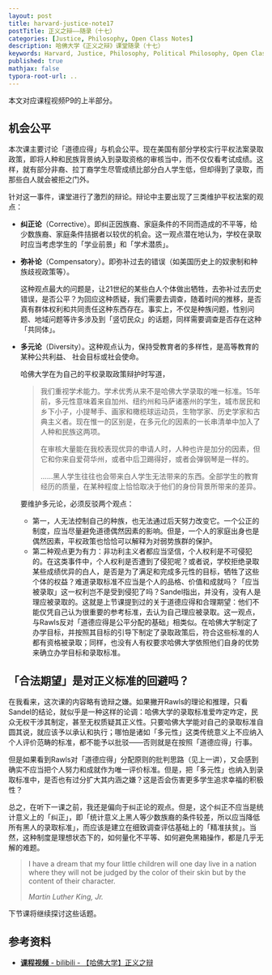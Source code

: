 ```yaml
---
layout: post
title: harvard-justice-note17
postTitle: 正义之辩——随录（十七）
categories: [Justice, Philosophy, Open Class Notes]
description: 哈佛大学《正义之辩》课堂随录（十七）
keywords: Harvard, Justice, Philosophy, Political Philosophy, Open Class Notes
published: true
mathjax: false
typora-root-url: ..
---
```


本文对应课程视频P9的上半部分。

## 机会公平

本次课主要讨论「道德应得」与机会公平。现在美国有部分学校实行平权法案录取政策，即将人种和民族背景纳入到录取资格的审核当中，而不仅仅看考试成绩。这样，就有部分非裔、拉丁裔学生尽管成绩比部分白人学生低，但却得到了录取，而那些白人就会被拒之门外。

针对这一事件，课堂进行了激烈的辩论。辩论中主要出现了三类维护平权法案的观点：

- **纠正论**（Corrective）。即纠正因族裔、家庭条件的不同而造成的不平等，给少数族裔、家庭条件拮据者以较优的机会。这一观点潜在地认为，学校在录取时应当考虑学生的「学业前景」和「学术潜质」。

- **弥补论**（Compensatory）。即弥补过去的错误（如美国历史上的奴隶制和种族歧视政策等）。

  这种观点最大的问题是，让21世纪的某些白人个体做出牺牲，去弥补过去历史错误，是否公平？为回应这种质疑，我们需要去调查，随着时间的推移，是否真有群体权利和共同责任这种东西存在。事实上，不仅是种族问题，性别问题、地域问题等许多涉及到「竖切民众」的话题，同样需要调查是否存在这种「共同体」。

- **多元论**（Diversity）。这种观点认为，保持受教育者的多样性，是高等教育的某种公共利益、 社会目标或社会使命。

  哈佛大学在为自己的平权录取政策辩护时写道，

  >我们重视学术能力。学术优秀从来不是哈佛大学录取的唯一标准。15年前，多元性意味着来自加州、纽约州和马萨诸塞州的学生，城市居民和乡下小子，小提琴手、画家和橄榄球运动员，生物学家、历史学家和古典主义者。现在惟一的区别是，在多元化的因素的一长串清单中加入了人种和民族这两项。
  >
  >在审核大量能在我校表现优异的申请人时，人种也许是加分的因素，但它和你来自爱荷华州，或者中后卫踢得好，或者会弹钢琴是一样的。
  >
  >……黑人学生往往也会带来白人学生无法带来的东西。全部学生的教育经历的质量，在某种程度上恰恰取决于他们的身份背景所带来的差异。

  要维护多元论，必须反驳两个观点：

  - 第一，人无法控制自己的种族，也无法通过后天努力改变它。一个公正的制度，应当尽量避免道德偶然因素的影响。但是，一个人的家庭出身也是偶然因素，平权政策也恰恰可以解释为对弱势族群的保护。
  - 第二种观点更为有力：非功利主义者都应当坚信，个人权利是不可侵犯的。在这类事件中，个人权利是否遭到了侵犯呢？或者说，学校拒绝录取某些成绩优异的白人，是否是为了满足和完成多元性的目标，牺牲了这些个体的权益？难道录取标准不应当是个人的品格、价值和成就吗？「应当被录取」这一权利岂不是受到侵犯了吗？Sandel指出，并没有，没有人是理应被录取的。这就是上节课提到过的关于道德应得和合理期望：他们不能仅凭自己认为很重要的参考标准，去认为自己理应被录取。这一观点，与Rawls反对「道德应得是公平分配的基础」相类似。在哈佛大学制定了办学目标，并按照其目标的引导下制定了录取政策后，符合这些标准的人都有资格被录取；同样，也没有人有权要求哈佛大学依照他们自身的优势来确立办学目标和录取标准。

## 「合法期望」是对正义标准的回避吗？

在我看来，这次课的内容略有诡辩之嫌。如果撇开Rawls的理论和推理，只看Sandel的结论，就似乎是一种这样的论调：哈佛大学的录取标准爱咋定咋定，民众无权干涉其制定，甚至无权质疑其正义性。只要哈佛大学能对自己的录取标准自圆其说，就应该予以承认和执行；哪怕是诸如「多元性」这类传统意义上不应纳入个人评价范畴的标准，都不能予以批驳——否则就是在按照「道德应得」行事。

但是如果看到Rawls对「道德应得」分配原则的批判思路（见上一讲），又会感到确实不应当把个人努力和成就作为唯一评价标准。但是，把「多元性」也纳入到录取标准中，是否也有过分扩大其内涵之嫌？这是否会伤害更多学生追求幸福的积极性？

总之，在听下一课之前，我还是偏向于纠正论的观点。但是，这个纠正不应当是统计意义上的「纠正」，即「统计意义上黑人等少数族裔的条件较差，所以应当降低所有黑人的录取标准」，而应该是建立在细致调查评估基础上的「精准扶贫」。当然，这种制度是理想状态下的，如何量化不平等、如何避免黑箱操作，都是几乎无解的难题。

>  I have a dream that my four little children will one day live in a nation where they will not be judged by the color of their skin but by the content of their character.
>
> *Martin Luther King, Jr.*

下节课将继续探讨这些话题。

## 参考资料

- [**课程视频** - bilibili - 【哈佛大学】正义之辩](https://www.bilibili.com/video/BV1d4411v7G4)

